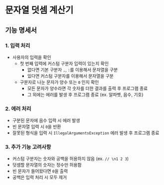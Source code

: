 # 문자열 덧셈 계산기

## 기능 명세서

### 1. 입력 처리
- 사용자의 입력을 확인
  - 첫 번째 입력에 커스텀 구분자 입력이 있는지 확인
    - 없다면 기본 구분자 `,`, `:`를 이용해서 문자열을 구분
    - 있다면 커스텀 구분자를 이용해서 문자열을 구분
  - 구분자로 나눈 문자가 양수 또는 `0` 인지 확인
    - 모든 문자가 양수라면 각 숫자를 더한 결과를 출력 후 프로그램 종료
    - 그 외에는 에러를 발생 후 프로그램 종료 (ex. 알파벳, 음수, 기호)

### 2. 에러 처리
- 구분된 문자에 음수 입력 시 에러 발생
- 빈 문자열 입력 시 `0`을 반환
- 잘못된 형식을 입력 시 `IllegalArgumentsException` 에러 발생 후 프로그램 종료

### 3. 추가 기능 고려사항
- 커스텀 구분자는 숫자와 공백을 허용하지 않음 (ex. `// \n1 2 3`)
- 덧셈할 문자열의 숫자는 정수만 허용함
- 빈 문자가 들어왔다면 `0`을 출력
- 공백은 입력 처리 시 모두 제거